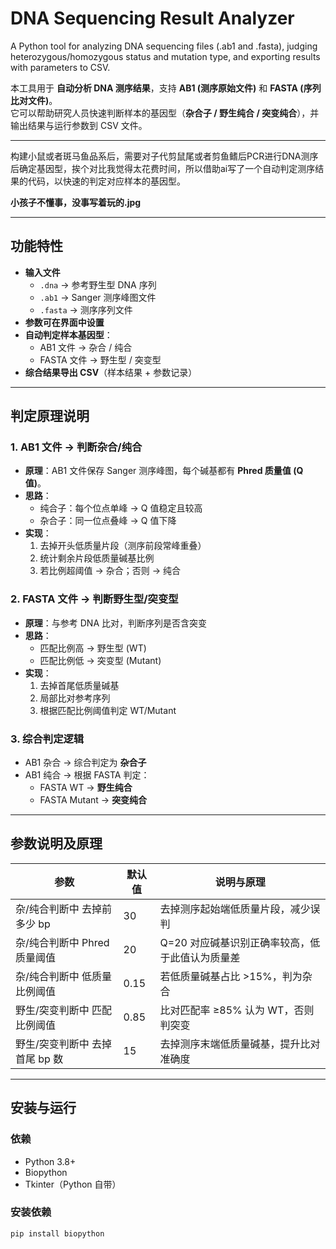 # DNA Sequencing Result Analyzer

A Python tool for analyzing DNA sequencing files (.ab1 and .fasta), judging heterozygous/homozygous status and mutation type, and exporting results with parameters to CSV.

本工具用于 **自动分析 DNA 测序结果**，支持 **AB1 (测序原始文件)** 和 **FASTA (序列比对文件)**。  
它可以帮助研究人员快速判断样本的基因型（**杂合子 / 野生纯合 / 突变纯合**），并输出结果与运行参数到 CSV 文件。  

---
构建小鼠或者斑马鱼品系后，需要对子代剪鼠尾或者剪鱼鳍后PCR进行DNA测序后确定基因型，挨个对比我觉得太花费时间，所以借助ai写了一个自动判定测序结果的代码，以快速的判定对应样本的基因型。

**小孩子不懂事，没事写着玩的.jpg**

---

## 功能特性
- **输入文件**  
  - `.dna` → 参考野生型 DNA 序列  
  - `.ab1` → Sanger 测序峰图文件  
  - `.fasta` → 测序序列文件  
- **参数可在界面中设置**  
- **自动判定样本基因型**：
  - AB1 文件 → 杂合 / 纯合  
  - FASTA 文件 → 野生型 / 突变型  
- **综合结果导出 CSV**（样本结果 + 参数记录）  

---

## 判定原理说明

### 1. AB1 文件 → 判断杂合/纯合
- **原理**：AB1 文件保存 Sanger 测序峰图，每个碱基都有 **Phred 质量值 (Q 值)**。  
- **思路**：
  - 纯合子：每个位点单峰 → Q 值稳定且较高  
  - 杂合子：同一位点叠峰 → Q 值下降  
- **实现**：
  1. 去掉开头低质量片段（测序前段常峰重叠）  
  2. 统计剩余片段低质量碱基比例  
  3. 若比例超阈值 → 杂合；否则 → 纯合  

### 2. FASTA 文件 → 判断野生型/突变型
- **原理**：与参考 DNA 比对，判断序列是否含突变  
- **思路**：
  - 匹配比例高 → 野生型 (WT)  
  - 匹配比例低 → 突变型 (Mutant)  
- **实现**：
  1. 去掉首尾低质量碱基  
  2. 局部比对参考序列  
  3. 根据匹配比例阈值判定 WT/Mutant  

### 3. 综合判定逻辑
- AB1 杂合 → 综合判定为 **杂合子**  
- AB1 纯合 → 根据 FASTA 判定：
  - FASTA WT → **野生纯合**  
  - FASTA Mutant → **突变纯合**  

---

## 参数说明及原理

| 参数 | 默认值 | 说明与原理 |
|------|--------|------------|
| 杂/纯合判断中 去掉前多少 bp | 30 | 去掉测序起始端低质量片段，减少误判 |
| 杂/纯合判断中 Phred 质量阈值 | 20 | Q=20 对应碱基识别正确率较高，低于此值认为质量差 |
| 杂/纯合判断中 低质量比例阈值 | 0.15 | 若低质量碱基占比 >15%，判为杂合 |
| 野生/突变判断中 匹配比例阈值 | 0.85 | 比对匹配率 ≥85% 认为 WT，否则判突变 |
| 野生/突变判断中 去掉首尾 bp 数 | 15 | 去掉测序末端低质量碱基，提升比对准确度 |

---

## 安装与运行

### 依赖
- Python 3.8+
- Biopython
- Tkinter（Python 自带）

### 安装依赖
```bash
pip install biopython
